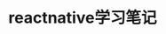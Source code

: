 <!--
 * @Description: In User Settings Edit
 * @Author: your name
 * @Date: 2019-08-12 11:11:59
 * @LastEditTime: 2019-08-12 11:12:26
 * @LastEditors: Please set LastEditors
 -->
# reactnative学习笔记
